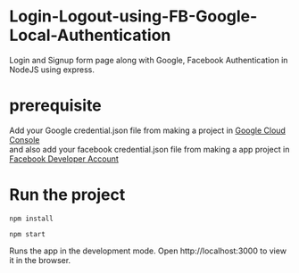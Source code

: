 # Login-Logout-using-FB-Google-Local-Authentication

Login and Signup form page along with Google, Facebook Authentication in NodeJS using express.

# prerequisite
Add your Google credential.json file from making a project in <a href="https://console.cloud.google.com/apis/dashboard"> Google Cloud Console</a> <br>
and also add your facebook credential.json file from making a app project in <a href="https://developers.facebook.com/"> Facebook Developer Account</a>

# Run the project
```
npm install

npm start
```

Runs the app in the development mode.
Open http://localhost:3000 to view it in the browser.


